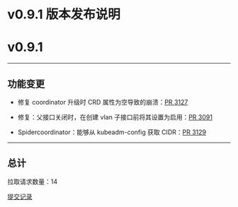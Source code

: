 # v0.9.1 版本发布说明

# v0.9.1

***

## 功能变更
* 修复 coordinator 升级时 CRD 属性为空导致的崩溃：[PR 3127](https://github.com/spidernet-io/spiderpool/pull/3127)


* 修复：父接口关闭时，在创建 vlan 子接口前将其设置为启用：[PR 3091](https://github.com/spidernet-io/spiderpool/pull/3091)

* Spidercoordinator：能够从 kubeadm-config 获取 CIDR：[PR 3129](https://github.com/spidernet-io/spiderpool/pull/3129)



***

## 总计

拉取请求数量：14

[提交记录](https://github.com/spidernet-io/spiderpool/compare/v0.9.0...v0.9.1)
